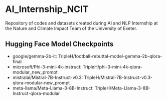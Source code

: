# AI_Internship_NCIT
Repository of codes and datasets created during AI and NLP Internship at the Nature and Climate Impact Team of the University of Exeter.
## Hugging Face Model Checkpoints
* google/gemma-2b-it: TripleH/football-rebuttal-model-gemma-2b-qlora-final
* microsoft/Phi-3-mini-4k-instruct: TripleH/phi-3-mini-4k-qlora-modular_new_prompt
* mistralai/Mistral-7B-Instruct-v0.3: TripleH/Mistral-7B-Instruct-v0.3-qlora-modular-new_prompt
* meta-llama/Meta-Llama-3-8B-Instruct: TripleH/Meta-Llama-3-8B-Instruct-qlora-modular
